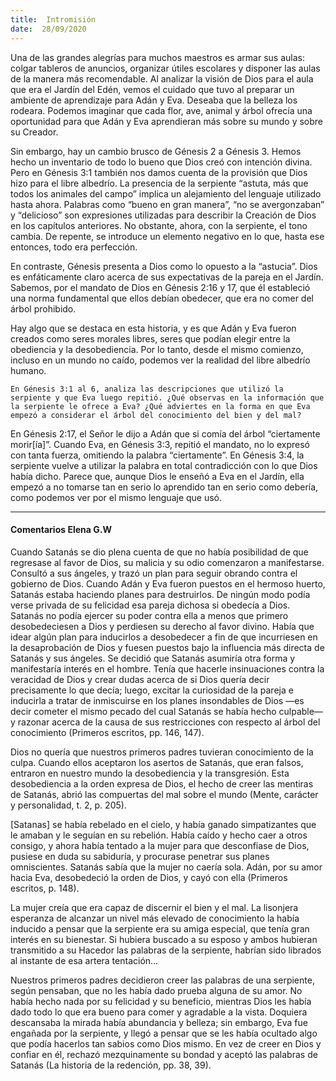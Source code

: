 ```yaml
---
title:  Intromisión
date:  28/09/2020
---
```


Una de las grandes alegrías para muchos maestros es armar sus aulas: colgar tableros de anuncios, organizar útiles escolares y disponer las aulas de la manera más recomendable. Al analizar la visión de Dios para el aula que era el Jardín del Edén, vemos el cuidado que tuvo al preparar un ambiente de aprendizaje para Adán y Eva. Deseaba que la belleza los rodeara. Podemos imaginar que cada flor, ave, animal y árbol ofrecía una oportunidad para que Adán y Eva aprendieran más sobre su mundo y sobre su Creador.

Sin embargo, hay un cambio brusco de Génesis 2 a Génesis 3. Hemos hecho un inventario de todo lo bueno que Dios creó con intención divina. Pero en Génesis 3:1 también nos damos cuenta de la provisión que Dios hizo para el libre albedrío. La presencia de la serpiente “astuta, más que todos los animales del campo” implica un alejamiento del lenguaje utilizado hasta ahora. Palabras como “bueno en gran manera”, “no se avergonzaban” y “delicioso” son expresiones utilizadas para describir la Creación de Dios en los capítulos anteriores. No obstante, ahora, con la serpiente, el tono cambia. De repente, se introduce un elemento negativo en lo que, hasta ese entonces, todo era perfección.

En contraste, Génesis presenta a Dios como lo opuesto a la “astucia”. Dios es enfáticamente claro acerca de sus expectativas de la pareja en el Jardín. Sabemos, por el mandato de Dios en Génesis 2:16 y 17, que él estableció una norma fundamental que ellos debían obedecer, que era no comer del árbol prohibido.

Hay algo que se destaca en esta historia, y es que Adán y Eva fueron creados como seres morales libres, seres que podían elegir entre la obediencia y la desobediencia. Por lo tanto, desde el mismo comienzo, incluso en un mundo no caído, podemos ver la realidad del libre albedrío humano.

`En Génesis 3:1 al 6, analiza las descripciones que utilizó la serpiente y que Eva luego repitió. ¿Qué observas en la información que la serpiente le ofrece a Eva? ¿Qué adviertes en la forma en que Eva empezó a considerar el árbol del conocimiento del bien y del mal?`

En Génesis 2:17, el Señor le dijo a Adán que si comía del árbol “ciertamente morir[ía]”. Cuando Eva, en Génesis 3:3, repitió el mandato, no lo expresó con tanta fuerza, omitiendo la palabra “ciertamente”. En Génesis 3:4, la serpiente vuelve a utilizar la palabra en total contradicción con lo que Dios había dicho. Parece que, aunque Dios le enseñó a Eva en el Jardín, ella empezó a no tomarse tan en serio lo aprendido tan en serio como debería, como podemos ver por el mismo lenguaje que usó.

---

#### Comentarios Elena G.W

Cuando Satanás se dio plena cuenta de que no había posibilidad de que regresase al favor de Dios, su malicia y su odio comenzaron a manifestarse. Consultó a sus ángeles, y trazó un plan para seguir obrando contra el gobierno de Dios. Cuando Adán y Eva fueron puestos en el hermoso huerto, Satanás estaba haciendo planes para destruirlos. De ningún modo podía verse privada de su felicidad esa pareja dichosa si obedecía a Dios. Satanás no podía ejercer su poder contra ella a menos que primero desobedeciesen a Dios y perdiesen su derecho al favor divino. Había que idear algún plan para inducirlos a desobedecer a fin de que incurriesen en la desaprobación de Dios y fuesen puestos bajo la influencia más directa de Satanás y sus ángeles. Se decidió que Satanás asumiría otra forma y manifestaría interés en el hombre. Tenía que hacerle insinuaciones contra la veracidad de Dios y crear dudas acerca de si Dios quería decir precisamente lo que decía; luego, excitar la curiosidad de la pareja e inducirla a tratar de inmiscuirse en los planes insondables de Dios —es decir cometer el mismo pecado del cual Satanás se había hecho culpable— y razonar acerca de la causa de sus restricciones con respecto al árbol del conocimiento (Primeros escritos, pp. 146, 147).

Dios no quería que nuestros primeros padres tuvieran conocimiento de la culpa. Cuando ellos aceptaron los asertos de Satanás, que eran falsos, entraron en nuestro mundo la desobediencia y la transgresión. Esta desobediencia a la orden expresa de Dios, el hecho de creer las mentiras de Satanás, abrió las compuertas del mal sobre el mundo (Mente, carácter y personalidad, t. 2, p. 205).

[Satanas] se había rebelado en el cielo, y había ganado simpatizantes que le amaban y le seguían en su rebelión. Había caído y hecho caer a otros consigo, y ahora había tentado a la mujer para que desconfiase de Dios, pusiese en duda su sabiduría, y procurase penetrar sus planes omniscientes. Satanás sabía que la mujer no caería sola. Adán, por su amor hacia Eva, desobedeció la orden de Dios, y cayó con ella (Primeros escritos, p. 148).

La mujer creía que era capaz de discernir el bien y el mal. La lisonjera esperanza de alcanzar un nivel más elevado de conocimiento la había inducido a pensar que la serpiente era su amiga especial, que tenía gran interés en su bienestar. Si hubiera buscado a su esposo y ambos hubieran transmitido a su Hacedor las palabras de la serpiente, habrían sido librados al instante de esa artera tentación…

Nuestros primeros padres decidieron creer las palabras de una serpiente, según pensaban, que no les había dado prueba alguna de su amor. No había hecho nada por su felicidad y su beneficio, mientras Dios les había dado todo lo que era bueno para comer y agradable a la vista. Doquiera descansaba la mirada había abundancia y belleza; sin embargo, Eva fue engañada por la serpiente, y llegó a pensar que se les había ocultado algo que podía hacerlos tan sabios como Dios mismo. En vez de creer en Dios y confiar en él, rechazó mezquinamente su bondad y aceptó las palabras de Satanás (La historia de la redención, pp. 38, 39).
